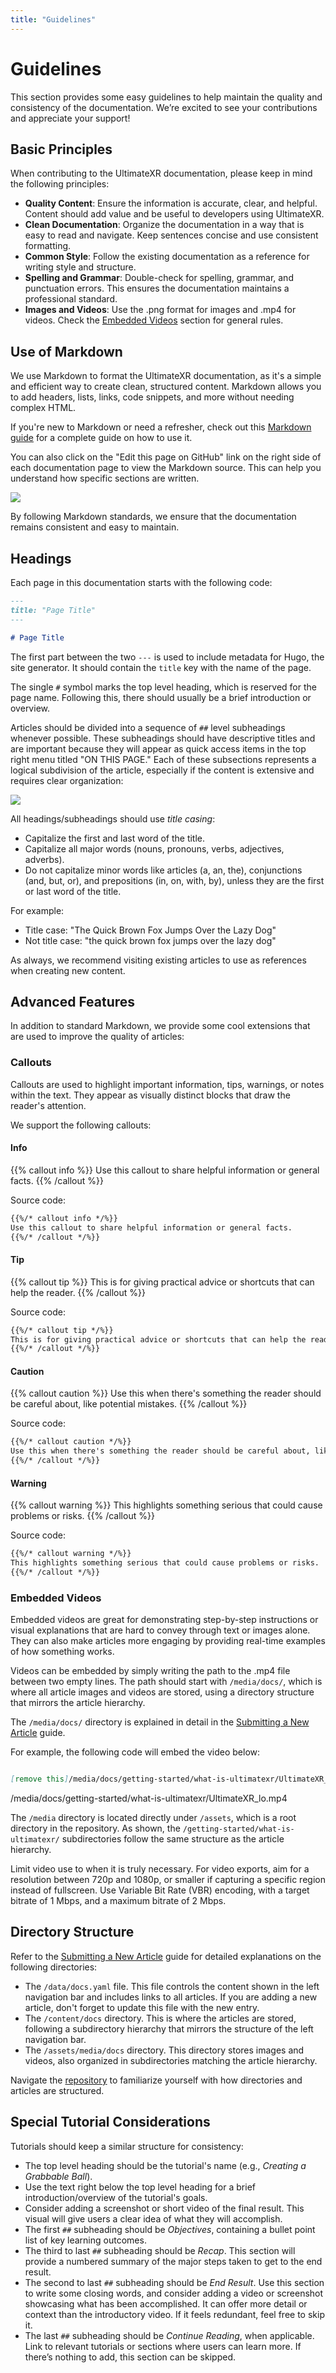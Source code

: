 ```yaml
---
title: "Guidelines"
---
```


# Guidelines

This section provides some easy guidelines to help maintain the quality and consistency of the documentation. We’re excited to see your contributions and appreciate your support!

## Basic Principles

When contributing to the UltimateXR documentation, please keep in mind the following principles:

- **Quality Content**: Ensure the information is accurate, clear, and helpful. Content should add value and be useful to developers using UltimateXR.
- **Clean Documentation**: Organize the documentation in a way that is easy to read and navigate. Keep sentences concise and use consistent formatting.
- **Common Style**: Follow the existing documentation as a reference for writing style and structure.
- **Spelling and Grammar**: Double-check for spelling, grammar, and punctuation errors. This ensures the documentation maintains a professional standard.
- **Images and Videos**: Use the .png format for images and .mp4 for videos. Check the [Embedded Videos](#embedded-videos) section for general rules.

## Use of Markdown

We use Markdown to format the UltimateXR documentation, as it's a simple and efficient way to create clean, structured content. Markdown allows you to add headers, lists, links, code snippets, and more without needing complex HTML.

If you're new to Markdown or need a refresher, check out this [Markdown guide](https://www.markdownguide.org/) for a complete guide on how to use it.

You can also click on the "Edit this page on GitHub" link on the right side of each documentation page to view the Markdown source. This can help you understand how specific sections are written.

![](/media/docs/contributing-to-the-guide/_common/CommunityMenu.png)

By following Markdown standards, we ensure that the documentation remains consistent and easy to maintain.

## Headings

Each page in this documentation starts with the following code:

```md
---
title: "Page Title"
---

# Page Title
```

The first part between the two `---` is used to include metadata for Hugo, the site generator. It should contain the `title` key with the name of the page.

The single `#` symbol marks the top level heading, which is reserved for the page name. Following this, there should usually be a brief introduction or overview.

Articles should be divided into a sequence of `##` level subheadings whenever possible. These subheadings should have descriptive titles and are important because they will appear as quick access items in the top right menu titled "ON THIS PAGE." Each of these subsections represents a logical subdivision of the article, especially if the content is extensive and requires clear organization:

![](/media/docs/contributing-to-the-guide/_common/OnThisPageMenu.png)

All headings/subheadings should use *title casing*:
- Capitalize the first and last word of the title.
- Capitalize all major words (nouns, pronouns, verbs, adjectives, adverbs).
- Do not capitalize minor words like articles (a, an, the), conjunctions (and, but, or), and prepositions (in, on, with, by), unless they are the first or last word of the title.

For example:
- Title case: "The Quick Brown Fox Jumps Over the Lazy Dog"
- Not title case: "the quick brown fox jumps over the lazy dog"

As always, we recommend visiting existing articles to use as references when creating new content.

## Advanced Features

In addition to standard Markdown, we provide some cool extensions that are used to improve the quality of articles:

### Callouts

Callouts are used to highlight important information, tips, warnings, or notes within the text. They appear as visually distinct blocks that draw the reader's attention.

We support the following callouts:

#### Info

{{% callout info %}}
Use this callout to share helpful information or general facts.
{{% /callout %}}

Source code:
```md
{{%/* callout info */%}}
Use this callout to share helpful information or general facts.
{{%/* /callout */%}}
```

#### Tip

{{% callout tip %}}
This is for giving practical advice or shortcuts that can help the reader.
{{% /callout %}}

Source code:
```md
{{%/* callout tip */%}}
This is for giving practical advice or shortcuts that can help the reader.
{{%/* /callout */%}}
```

#### Caution

{{% callout caution %}}
Use this when there's something the reader should be careful about, like potential mistakes.
{{% /callout %}}

Source code:
```md
{{%/* callout caution */%}}
Use this when there's something the reader should be careful about, like potential mistakes.
{{%/* /callout */%}}
```

#### Warning

{{% callout warning %}}
This highlights something serious that could cause problems or risks.
{{% /callout %}}

Source code:
```md
{{%/* callout warning */%}}
This highlights something serious that could cause problems or risks.
{{%/* /callout */%}}
```

### Embedded Videos

Embedded videos are great for demonstrating step-by-step instructions or visual explanations that are hard to convey through text or images alone. They can also make articles more engaging by providing real-time examples of how something works.

Videos can be embedded by simply writing the path to the .mp4 file between two empty lines. The path should start with `/media/docs/`, which is where all article images and videos are stored, using a directory structure that mirrors the article hierarchy.

The `/media/docs/` directory is explained in detail in the [Submitting a New Article](/docs/contributing-to-the-guide/submitting-a-new-article) guide.

For example, the following code will embed the video below:

```md

[remove this]/media/docs/getting-started/what-is-ultimatexr/UltimateXR_lo.mp4

```

/media/docs/getting-started/what-is-ultimatexr/UltimateXR_lo.mp4

The `/media` directory is located directly under `/assets`, which is a root directory in the repository. As shown, the `/getting-started/what-is-ultimatexr/` subdirectories follow the same structure as the article hierarchy.

Limit video use to when it is truly necessary. For video exports, aim for a resolution between 720p and 1080p, or smaller if capturing a specific region instead of fullscreen. Use Variable Bit Rate (VBR) encoding, with a target bitrate of 1 Mbps, and a maximum bitrate of 2 Mbps.
 
## Directory Structure

Refer to the [Submitting a New Article](/docs/contributing-to-the-guide/submitting-a-new-article) guide for detailed explanations on the following directories:
- The `/data/docs.yaml` file. This file controls the content shown in the left navigation bar and includes links to all articles. If you are adding a new article, don't forget to update this file with the new entry.
- The `/content/docs` directory. This is where the articles are stored, following a subdirectory hierarchy that mirrors the structure of the left navigation bar.
- The `/assets/media/docs` directory. This directory stores images and videos, also organized in subdirectories matching the article hierarchy.

Navigate the [repository](https://github.com/VRMADA/ultimatexr.io) to familiarize yourself with how directories and articles are structured.

## Special Tutorial Considerations

Tutorials should keep a similar structure for consistency:

- The top level heading should be the tutorial's name (e.g., *Creating a Grabbable Ball*).
- Use the text right below the top level heading for a brief introduction/overview of the tutorial's goals.
- Consider adding a screenshot or short video of the final result. This visual will give users a clear idea of what they will accomplish.
- The first `##` subheading should be *Objectives*, containing a bullet point list of key learning outcomes.
- The third to last `##` subheading should be *Recap*. This section will provide a numbered summary of the major steps taken to get to the end result.
- The second to last `##` subheading should be *End Result*. Use this section to write some closing words, and consider adding a video or screenshot showcasing what has been accomplished. It can offer more detail or context than the introductory video. If it feels redundant, feel free to skip it.
- The last `##` subheading should be *Continue Reading*, when applicable. Link to relevant tutorials or sections where users can learn more. If there’s nothing to add, this section can be skipped.